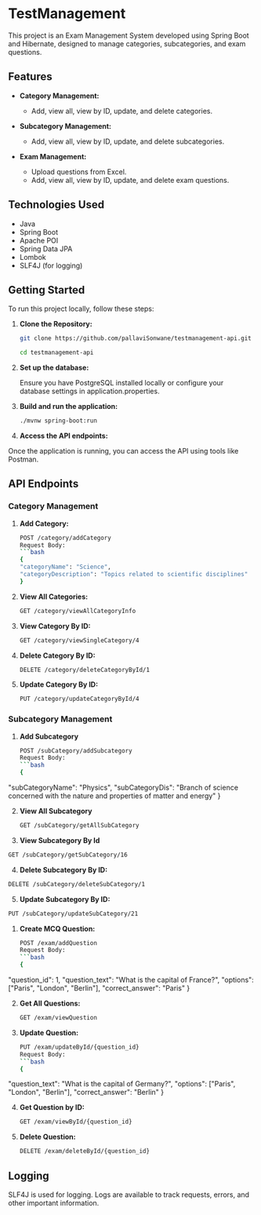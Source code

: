 # TestManagement

This project is an Exam Management System developed using Spring Boot and Hibernate, designed to manage categories, subcategories, and exam questions.

## Features

- **Category Management:**
  - Add, view all, view by ID, update, and delete categories.
  
- **Subcategory Management:**
  - Add, view all, view by ID, update, and delete subcategories.
  
- **Exam Management:**
  - Upload questions from Excel.
  - Add, view all, view by ID, update, and delete exam questions.


## Technologies Used

- Java
- Spring Boot
- Apache POI
- Spring Data JPA
- Lombok
- SLF4J (for logging)

## Getting Started

To run this project locally, follow these steps:

1. **Clone the Repository:**

   ```bash
   git clone https://github.com/pallaviSonwane/testmanagement-api.git
   ```
   ```bash
   cd testmanagement-api
   ```

   
1. **Set up the database:**
   
   Ensure you have PostgreSQL installed locally or configure your database settings in application.properties.

2. **Build and run the application:**
    ```bash
   ./mvnw spring-boot:run

3. **Access the API endpoints:**

  Once the application is running, you can access the API using tools like Postman.


## API Endpoints

 ### Category Management

1. **Add Category:**

    ```bash
    POST /category/addCategory
    Request Body:
    ```bash
    {
    "categoryName": "Science",
    "categoryDescription": "Topics related to scientific disciplines"
    }
2. **View All Categories:**

   ```bash
   GET /category/viewAllCategoryInfo

3. **View Category By ID:**

   ```bash
   GET /category/viewSingleCategory/4

4. **Delete Category By ID:**

   ```bash
   DELETE /category/deleteCategoryById/1

5. **Update Category By ID:**

   ```bash
   PUT /category/updateCategoryById/4


### Subcategory Management

1. **Add Subcategory**

   ```bash
   POST /subCategory/addSubcategory
   Request Body:
   ```bash
   {
  "subCategoryName": "Physics",
  "subCategoryDis": "Branch of science concerned with the nature and properties of matter and energy"
  }


2. **View All Subcategory**

   ```bash
   GET /subCategory/getAllSubCategory

3. **View Subcategory By Id**

  ```bash
  GET /subCategory/getSubCategory/16
  ```

4. **Delete Subcategory By ID:**

  ```bash
  DELETE /subCategory/deleteSubCategory/1
  ```

5. **Update Subcategory By ID:**

  ```bash
  PUT /subCategory/updateSubCategory/21
  ```

  

1. **Create MCQ Question:**

   ```bash
   POST /exam/addQuestion
   Request Body:
   ```bash
   {
  "question_id": 1,
  "question_text": "What is the capital of France?",
  "options": ["Paris", "London", "Berlin"],
  "correct_answer": "Paris"
  }


2. **Get All Questions:**

   ```bash
   GET /exam/viewQuestion

3. **Update Question:**

   ```bash
   PUT /exam/updateById/{question_id}
   Request Body:
   ```bash
   {
  "question_text": "What is the capital of Germany?",
  "options": ["Paris", "London", "Berlin"],
  "correct_answer": "Berlin"
  }


4. **Get Question by ID:**

     ```bash
     GET /exam/viewById/{question_id}
     
5. **Delete Question:**

   ```bash
   DELETE /exam/deleteById/{question_id}

## Logging

SLF4J is used for logging. Logs are available to track requests, errors, and other important information.
